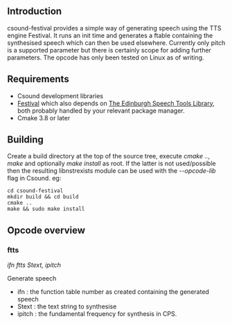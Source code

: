 ## Introduction
csound-festival provides a simple way of generating speech using the TTS engine Festival. It runs an init time and generates a ftable containing the synthesised speech which can then be used elsewhere. Currently only pitch is a supported parameter but there is certainly scope for adding further parameters.
The opcode has only been tested on Linux as of writing.


## Requirements
 - Csound development libraries
 - [Festival](https://www.cstr.ed.ac.uk/projects/festival/) which also depends on [The Edinburgh Speech Tools Library](https://www.cstr.ed.ac.uk/projects/speech_tools/), both probably handled by your relevant package manager.
 - Cmake 3.8 or later


## Building
Create a build directory at the top of the source tree, execute *cmake ..*, *make* and optionally *make install* as root. If the latter is not used/possible then the resulting libnstrexists module can be used with the *--opcode-lib* flag in Csound. eg:
	
	cd csound-festival
	mkdir build && cd build
	cmake ..
	make && sudo make install


## Opcode overview
### ftts
*ifn ftts Stext, ipitch*

Generate speech

 - ifn : the function table number as created containing the generated speech
 - Stext : the text string to synthesise
 - ipitch : the fundamental frequency for synthesis in CPS.

